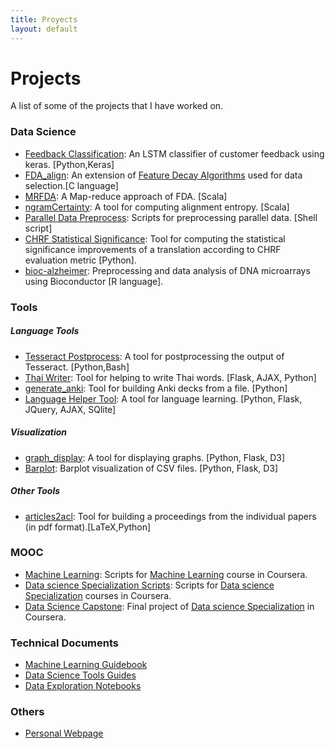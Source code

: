 ```yaml
---
title: Proyects
layout: default
---
```


# Projects

A list of some of the projects that I have worked on.

### Data Science
* [Feedback Classification](https://github.com/alberto-poncelas/feedback_classification): An LSTM classifier of customer feedback using keras. [Python,Keras]
* [FDA_align](https://github.com/alberto-poncelas/FDA_alignEntr): An extension of [Feature Decay Algorithms](https://github.com/bicici/FDA) used for data selection.[C language]
* [MRFDA](https://github.com/alberto-poncelas/MRFDA): A Map-reduce approach of FDA. [Scala]
* [ngramCertainty](https://github.com/alberto-poncelas/ngramCertainty): A tool for computing alignment entropy. [Scala]
* [Parallel Data Preprocess](https://github.com/alberto-poncelas/Parallel_Data_Preprocess): Scripts for preprocessing parallel data. [Shell script]
* [CHRF Statistical Significance](https://github.com/alberto-poncelas/CHRF_stat_signif): Tool for computing the statistical significance improvements of a translation according to CHRF evaluation metric [Python].
* [bioc-alzheimer](https://github.com/alberto-poncelas/bioc-alzheimer): Preprocessing and data analysis of DNA microarrays using Bioconductor [R language]. 

### Tools

##### Language Tools
* [Tesseract Postprocess](https://github.com/alberto-poncelas/tesseract_postprocess): A tool for postprocessing the output of Tesseract. [Python,Bash]
* [Thai Writer](https://github.com/alberto-poncelas/thai_writer): Tool for helping to write Thai words. [Flask, AJAX, Python]
* [generate_anki](https://github.com/alberto-poncelas/generate_anki): Tool for building Anki decks from a file. [Python]
* [Language Helper Tool](https://github.com/alberto-poncelas/language_helper_tool): A tool for language learning. [Python, Flask, JQuery, AJAX, SQlite]

##### Visualization

* [graph_display](https://github.com/alberto-poncelas/graph_display): A tool for displaying graphs. [Python, Flask, D3]
* [Barplot](https://github.com/alberto-poncelas/data_explorer): Barplot visualization of CSV files. [Python, Flask, D3]

##### Other Tools
* [articles2acl](https://github.com/alberto-poncelas/articles2acl): Tool for building a proceedings from the individual papers (in pdf format).[LaTeX,Python]

### MOOC
* [Machine Learning](https://github.com/alberto-poncelas/ML_course): Scripts for [Machine Learning](https://www.coursera.org/learn/machine-learning) course in Coursera.
* [Data science Specialization Scripts](https://github.com/alberto-poncelas/datasciencecoursera): Scripts for [Data science Specialization](https://www.coursera.org/specializations/jhu-data-science) courses in Coursera.
* [Data Science Capstone](https://github.com/alberto-poncelas/CourseraDataScienceCapstone): Final project of [Data science Specialization](https://www.coursera.org/specializations/jhu-data-science) in Coursera.


### Technical Documents

* [Machine Learning Guidebook](https://github.com/alberto-poncelas/ML_Guidebook)
* [Data Science Tools Guides](https://github.com/alberto-poncelas/Datascience_Tools_guides)
* [Data Exploration Notebooks](https://github.com/alberto-poncelas/data_exploration_notebooks)

### Others

* [Personal Webpage](https://github.com/alberto-poncelas/alberto-poncelas.github.io)

